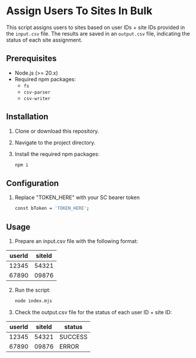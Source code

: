 # Assign Users To Sites In Bulk

This script assigns users to sites based on user IDs + site IDs provided in the `input.csv` file. The results are saved in an `output.csv` file, indicating the status of each site assignment.

## Prerequisites

- Node.js (>= 20.x)
- Required npm packages:
  - `fs`
  - `csv-parser`
  - `csv-writer`

## Installation

1. Clone or download this repository.
2. Navigate to the project directory.
3. Install the required npm packages:

   ```bash
   npm i

## Configuration

1. Replace "TOKEN_HERE" with your SC bearer token 

    ```bash
    const bToken = 'TOKEN_HERE';


## Usage

1. Prepare an input.csv file with the following format:
    
| userId | siteId |
|--------|--------|
| 12345  | 54321  |
| 67890  | 09876  |


2. Run the script:

    ```bash
    node index.mjs

3. Check the output.csv file for the status of each user ID + site ID:

| userId | siteId | status  |
|--------|--------|---------|
| 12345  | 54321  | SUCCESS |
| 67890  | 09876  | ERROR   |



